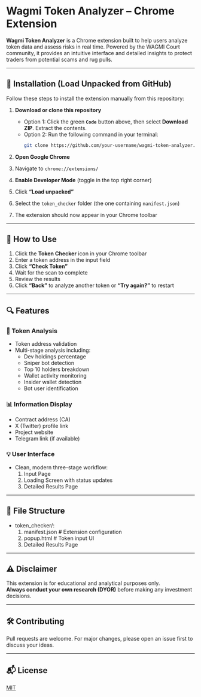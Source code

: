 # Wagmi Token Analyzer – Chrome Extension

**Wagmi Token Analyzer** is a Chrome extension built to help users analyze token data and assess risks in real time. Powered by the WAGMI Court community, it provides an intuitive interface and detailed insights to protect traders from potential scams and rug pulls.

---

## 🔧 Installation (Load Unpacked from GitHub)

Follow these steps to install the extension manually from this repository:

1. **Download or clone this repository**  
   - Option 1: Click the green **`Code`** button above, then select **Download ZIP**. Extract the contents.  
   - Option 2: Run the following command in your terminal:  
     ```bash
     git clone https://github.com/your-username/wagmi-token-analyzer.git
     ```

2. **Open Google Chrome**

3. Navigate to `chrome://extensions/`

4. **Enable Developer Mode** (toggle in the top right corner)

5. Click **“Load unpacked”**

6. Select the `token_checker` folder (the one containing `manifest.json`)

7. The extension should now appear in your Chrome toolbar

---

## 🚀 How to Use

1. Click the **Token Checker** icon in your Chrome toolbar  
2. Enter a token address in the input field  
3. Click **“Check Token”**  
4. Wait for the scan to complete  
5. Review the results  
6. Click **“Back”** to analyze another token or **“Try again?”** to restart

---

## 🔍 Features

### 🧠 Token Analysis
- Token address validation
- Multi-stage analysis including:
  - Dev holdings percentage
  - Sniper bot detection
  - Top 10 holders breakdown
  - Wallet activity monitoring
  - Insider wallet detection
  - Bot user identification

### 📊 Information Display
- Contract address (CA)
- X (Twitter) profile link
- Project website
- Telegram link (if available)

### 💡 User Interface
- Clean, modern three-stage workflow:
  1. Input Page
  2. Loading Screen with status updates
  3. Detailed Results Page

---

## 📁 File Structure

- token_checker/:
  1. manifest.json       # Extension configuration
  2. popup.html          # Token input UI
  3. Detailed Results Page

---

## ⚠️ Disclaimer

This extension is for educational and analytical purposes only.  
**Always conduct your own research (DYOR)** before making any investment decisions.

---

## 🛠️ Contributing

Pull requests are welcome. For major changes, please open an issue first to discuss your ideas.

---

## 📬 License

[MIT](LICENSE)
